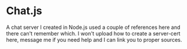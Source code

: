 Chat.js
=======

A chat server I created in Node.js used a couple of references here and there can't remember which. I won't upload how to create a server-cert here, message me if you need help and I can link you to proper sources.